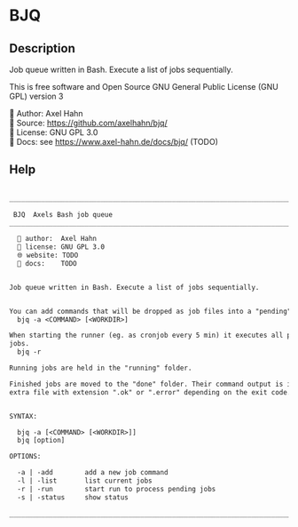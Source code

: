 # BJQ

## Description

Job queue written in Bash. Execute a list of jobs sequentially.

This is free software and Open Source 
GNU General Public License (GNU GPL) version 3

👤 Author: Axel Hahn\
🧾 Source: <https://github.com/axelhahn/bjq/>\
📜 License: GNU GPL 3.0\
📗 Docs: see <https://www.axel-hahn.de/docs/bjq/> (TODO)

## Help

```txt

______________________________________________________________________________
     
 BJQ  Axels Bash job queue
__________________________________________________________________________v0.1

  👤 author:  Axel Hahn
  🧾 license: GNU GPL 3.0
  🌐 website: TODO
  📘 docs:    TODO


Job queue written in Bash. Execute a list of jobs sequentially.


You can add commands that will be dropped as job files into a "pending" queue.
  bjq -a <COMMAND> [<WORKDIR>]

When starting the runner (eg. as cronjob every 5 min) it executes all pending
jobs.
  bjq -r

Running jobs are held in the "running" folder.

Finished jobs are moved to the "done" folder. Their command output is in an
extra file with extension ".ok" or ".error" depending on the exit code.


SYNTAX:

  bjq -a [<COMMAND> [<WORKDIR>]]
  bjq [option]

OPTIONS:

  -a | -add        add a new job command
  -l | -list       list current jobs
  -r | -run        start run to process pending jobs
  -s | -status     show status

______________________________________________________________________________
```
